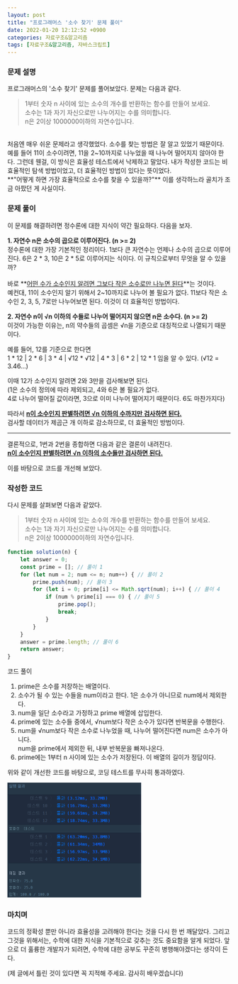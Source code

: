 ```yaml
---
layout: post
title: "프로그래머스 '소수 찾기' 문제 풀이"
date: 2022-01-20 12:12:52 +0900
categories: 자료구조&알고리즘
tags: [자료구조&알고리즘, 자바스크립트]
---
```


### 문제 설명

프로그래머스의 '소수 찾기' 문제를 풀어보았다. 문제는 다음과 같다.

> 1부터 숫자 n 사이에 있는 소수의 개수를 반환하는 함수를 만들어 보세요.  
> 소수는 1과 자기 자신으로만 나누어지는 수를 의미합니다.  
> n은 2이상 1000000이하의 자연수입니다.  

<br>
처음엔 매우 쉬운 문제라고 생각했었다. 소수를 찾는 방법은 잘 알고 있었기 때문이다. 예를 들어 11이 소수이려면, 11을 2~10까지로 나누었을 때 나누어 떨어지지 않아야 한다. 그런데 웬걸, 이 방식은 효율성 테스트에서 낙제하고 말았다. 내가 작성한 코드는 비효율적인 탐색 방법이었고, 더 효율적인 방법이 있다는 뜻이었다.  

<br>
**"어떻게 하면 가장 효율적으로 소수를 찾을 수 있을까?"**  
이를 생각하느라 골치가 조금 아팠던 게 사실이다.  

### 문제 풀이
이 문제를 해결하려면 정수론에 대한 지식이 약간 필요하다. 다음을 보자.

**1. 자연수 n은 소수의 곱으로 이루어진다. (n >= 2)**  
  정수론에 대한 가장 기본적인 정리이다. 1보다 큰 자연수는 언제나 소수의 곱으로 이루어진다. 6은 2 * 3, 10은 2 * 5로 이루어지는 식이다. 이 규칙으로부터 무엇을 알 수 있을까?  
  <br>
  바로 **<u>어떤 수가 소수인지 알려면 그보다 작은 소수로만 나누면 된다</u>**는 것이다.  
  예컨대, 11이 소수인지 알기 위해서 2~10까지로 나누어 볼 필요가 없다. 11보다 작은 소수인 2, 3, 5, 7로만 나누어보면 된다. 이것이 더 효율적인 방법이다.

**2. 자연수 n이 √n 이하의 수들로 나누어 떨어지지 않으면 n은 소수다. (n >= 2)**  
  이것이 가능한 이유는, n의 약수들의 곱셈은 √n을 기준으로 대칭적으로 나열되기 때문이다.  

  예를 들어, 12를 기준으로 한다면  
  1 * 12 | 2 * 6 | 3 * 4 | √12 * √12 | 4 * 3 | 6 * 2 | 12 * 1 임을 알 수 있다. (√12 = 3.46...)  

  이때 12가 소수인지 알려면 2와 3만을 검사해보면 된다.  
  (1은 소수의 정의에 따라 제외되고, 4와 6은 볼 필요가 없다.  
   4로 나누어 떨어질 값이라면, 3으로 이미 나누어 떨어지기 때문이다. 6도 마찬가지다)  

  따라서 **<u>n이 소수인지 판별하려면 √n 이하의 수까지만 검사하면 된다.</u>**  
  검사할 데이터가 제곱근 개 이하로 감소하므로, 더 효율적인 방법이다.  

--------------------------------------------------------------------------------  

  결론적으로, 1번과 2번을 종합하면 다음과 같은 결론이 내려진다.  
  **<u>n이 소수인지 판별하려면 √n 이하의 소수들만 검사하면 된다.</u>**  

  이를 바탕으로 코드를 개선해 보았다.  

### 작성한 코드
다시 문제를 살펴보면 다음과 같았다.
> 1부터 숫자 n 사이에 있는 소수의 개수를 반환하는 함수를 만들어 보세요.  
> 소수는 1과 자기 자신으로만 나누어지는 수를 의미합니다.  
> n은 2이상 1000000이하의 자연수입니다.  

```javascript
function solution(n) {
    let answer = 0;
    const prime = []; // 풀이 1
    for (let num = 2; num <= n; num++) { // 풀이 2
        prime.push(num); // 풀이 3
        for (let i = 0; prime[i] <= Math.sqrt(num); i++) { // 풀이 4
            if (num % prime[i] === 0) { // 풀이 5
                prime.pop();
                break;
            }
        }
    }
    answer = prime.length; // 풀이 6
    return answer;
}
```
코드 풀이  
1. prime은 소수를 저장하는 배열이다.  
2. 소수가 될 수 있는 수들을 num이라고 한다. 1은 소수가 아니므로 num에서 제외한다.  
3. num을 일단 소수라고 가정하고 prime 배열에 삽입한다.  
4. prime에 있는 소수들 중에서, √num보다 작은 소수가 있다면 반복문을 수행한다.  
5. num을 √num보다 작은 소수로 나누었을 때, 나누어 떨어진다면 num은 소수가 아니다.  
   num을 prime에서 제외한 뒤, 내부 반복문을 빠져나온다.  
6. prime에는 1부터 n 사이에 있는 소수가 저장된다. 이 배열의 길이가 정답이다.  

위와 같이 개선한 코드를 바탕으로, 코딩 테스트를 무사히 통과하였다.  

<img src="https://github.com/gitul0515/gitul0515.github.io/blob/main/_posts/image/22_0120_1.png?raw=true" alt="프로그래머스 결과" width="60%" style="margin-left: 0;">


### 마치며
코드의 정확성 뿐만 아니라 효율성을 고려해야 한다는 것을 다시 한 번 깨달았다. 그리고 그것을 위해서는, 수학에 대한 지식을 기본적으로 갖추는 것도 중요함을 알게 되었다. 앞으로 더 훌륭한 개발자가 되려면, 수학에 대한 공부도 꾸준히 병행해야겠다는 생각이 든다.

(제 글에서 틀린 것이 있다면 꼭 지적해 주세요. 감사히 배우겠습니다)
